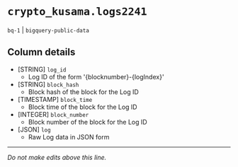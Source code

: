 # `crypto_kusama.logs2241`
`bq-1` | `bigquery-public-data`

## Column details
* [STRING]    `log_id`
  - Log ID of the form '{blocknumber}-{logIndex}'
* [STRING]    `block_hash`
  - Block hash of the block for the Log ID
* [TIMESTAMP] `block_time`
  - Block time of the block for the Log ID
* [INTEGER]   `block_number`
  - Block number of the block for the Log ID
* [JSON]      `log`
  - Raw Log data in JSON form

-------------------------------------------------------------------------------
*Do not make edits above this line.*
